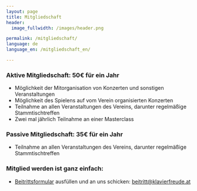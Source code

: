 ```yaml
---
layout: page
title: Mitgliedschaft
header:
  image_fullwidth: /images/header.png

permalink: /mitgliedschaft/
language: de
language_en: /mitgliedschaft_en/

---
```


### Aktive Mitgliedschaft: 50€ für ein Jahr

* Möglichkeit der Mitorganisation von Konzerten und sonstigen Veranstaltungen
* Möglichkeit des Spielens auf vom Verein organisierten Konzerten
* Teilnahme an allen Veranstaltungen des Vereins, darunter regelmäßige Stammtischtreffen
* Zwei mal jährlich Teilnahme an einer Masterclass

### Passive Mitgliedschaft: 35€ für ein Jahr

* Teilnahme an allen Veranstaltungen des Vereins, darunter regelmäßige Stammtischtreffen



### Mitglied werden ist ganz einfach:
- <a href="verein-klavierfreude-beitrittsformular.pdf">Beitrittsformular</a> ausfüllen und an uns schicken:  beitritt@klavierfreude.at
